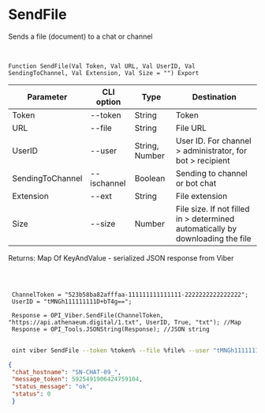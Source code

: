 ﻿---
sidebar_position: 3
---

# SendFile
 Sends a file (document) to a chat or channel


<br/>


`Function SendFile(Val Token, Val URL, Val UserID, Val SendingToChannel, Val Extension, Val Size = "") Export`

 | Parameter | CLI option | Type | Destination |
 |-|-|-|-|
 | Token | --token | String | Token |
 | URL | --file | String | File URL |
 | UserID | --user | String, Number | User ID. For channel > administrator, for bot > recipient |
 | SendingToChannel | --ischannel | Boolean | Sending to channel or bot chat |
 | Extension | --ext | String | File extension |
 | Size | --size | Number | File size. If not filled in > determined automatically by downloading the file |

 
 Returns: Map Of KeyAndValue - serialized JSON response from Viber

<br/>




```bsl title="Code example"
 
 ChannelToken = "523b58ba82afffaa-111111111111111-2222222222222222";
 UserID = "tMNGh111111111D+bT4g==";
 
 Response = OPI_Viber.SendFile(ChannelToken, "https://api.athenaeum.digital/1.txt", UserID, True, "txt"); //Map
 Response = OPI_Tools.JSONString(Response); //JSON string
```
	


```sh title="CLI command example"
 
 oint viber SendFile --token %token% --file %file% --user "tMNGh111111111D+bT4g" --ischannel %ischannel% --ext %ext% --size %size%

```

```json title="Result"
{
 "chat_hostname": "SN-CHAT-09_",
 "message_token": 5925491906424759104,
 "status_message": "ok",
 "status": 0
 }
```
